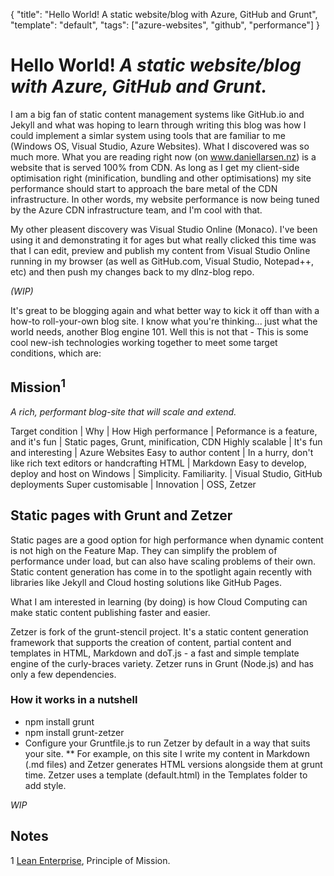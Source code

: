 ﻿{
  "title": "Hello World! A static website/blog with Azure, GitHub and Grunt",
  "template": "default",
  "tags": ["azure-websites", "github", "performance"]
}

# Hello World! _A static website/blog with Azure, GitHub and Grunt._

I am a big fan of static content management systems like GitHub.io and Jekyll and what was hoping to learn through writing this blog was how I could implement a simlar system using tools that are familiar to me (Windows OS, Visual Studio, Azure Websites). What I discovered was so much more. What you are reading right now (on www.daniellarsen.nz) is a website that is served 100% from CDN. As long as I get my client-side optimisation right (minification, bundling and other optimisations) my site performance should start to approach the bare metal of the CDN infrastructure. In other words, my website performance is now being tuned by the Azure CDN infrastructure team, and I'm cool with that.

My other pleasent discovery was Visual Studio Online (Monaco). I've been using it and demonstrating it for ages but what really clicked this time was that I can edit, preview and publish my content from Visual Studio Online running in my browser (as well as GitHub.com, Visual Studio, Notepad++, etc) and then push my changes back to my dlnz-blog repo.

_(WIP)_

It's great to be blogging again and what better way to kick it off than with a how-to roll-your-own blog site. I know what 
you're thinking... just what the world needs, another Blog engine 101. Well this is not that - This is some cool
new-ish technologies working together to meet some target conditions, which are:

## Mission<sup>1</sup>

_A rich, performant blog-site that will scale and extend._


Target condition | Why | How 
High performance | Peformance is a feature, and it's fun | Static pages, Grunt, minification, CDN 
Highly scalable | It's fun and interesting | Azure Websites 
Easy to author content | In a hurry, don't like rich text editors or handcrafting HTML | Markdown 
Easy to develop, deploy and host on Windows | Simplicity. Familiarity. | Visual Studio, GitHub deployments 
Super customisable | Innovation | OSS, Zetzer 

## Static pages with Grunt and Zetzer

Static pages are a good option for high performance when dynamic content is not high on the Feature Map. They can simplify
the problem of performance under load, but can also have scaling problems of their own. Static content generation has come
in to the spotlight again recently with libraries like Jekyll and Cloud hosting solutions like GitHub Pages.

What I am interested in learning (by doing) is how Cloud Computing can make static content publishing faster and easier.

Zetzer is fork of the grunt-stencil project. It's a static content generation framework that supports the creation of 
content, partial content and templates in HTML, Markdown and doT.js - a fast and simple template engine of the curly-braces 
variety. Zetzer runs in Grunt (Node.js) and has only a few dependencies.

### How it works in a nutshell
* npm install grunt
* npm install grunt-zetzer
* Configure your Gruntfile.js to run Zetzer by default in a way that suits your site. 
** For example, on this site I write my content in Markdown (.md files) and Zetzer generates HTML versions alongside them at
grunt time. Zetzer uses a template (default.html) in the Templates folder to add style.

_*WIP*_

## Notes

1 [Lean Enterprise](http://shop.oreilly.com/product/0636920030355.do), Principle of Mission.
